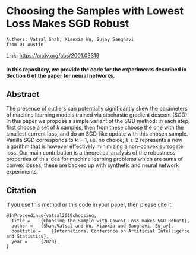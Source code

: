 # Choosing the Samples with Lowest Loss Makes SGD Robust     
 
    Authors: Vatsal Shah, Xiaoxia Wu, Sujay Sanghavi
    from UT Austin
Link: https://arxiv.org/abs/2001.03316 
#### In this repository, we provide the code for the experiments described in Section 6 of the paper for neural networks.
## Abstract
The presence of outliers can potentially significantly skew the parameters of machine learning models trained via stochastic gradient descent (SGD). In this paper we propose a simple variant of the SGD method: in each step, first choose a set of $k$ samples, then from these choose the one with the smallest current loss, and do an SGD-like update with this chosen sample. Vanilla SGD corresponds to $k=1$, i.e. no choice; $k\geq 2$ represents a new algorithm that is however effectively minimizing a non-convex surrogate loss. Our main contribution is a theoretical analysis of the robustness properties of this idea for machine learning problems which are sums of convex losses; these are backed up with synthetic and neural network experiments.

## Citation
If you use this method or this code in your paper, then please cite it:

```
@InProceedings{vatsal2019choosing,
  title = 	 {Choosing the Sample with Lowest Loss makes SGD Robust},
  author = 	 {Shah,Vatsal and Wu, Xiaoxia and Sanghavi, Sujay},
  booktitle = 	 {International Conference on Artificial Intelligence and Statistics},
  year = 	 {2020},
}
```
